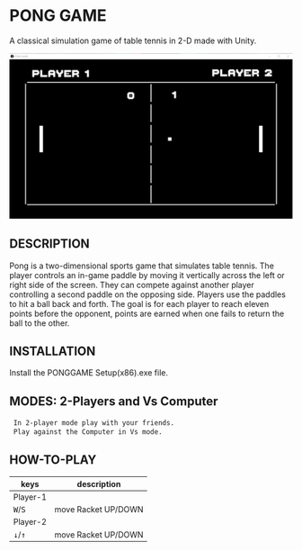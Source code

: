 # PONG GAME

 A classical simulation game of table tennis in 2-D made with Unity.  
 
 ![thumbnail](./GamePlay.png)

## DESCRIPTION
 Pong is a two-dimensional sports game that simulates table tennis.
 The player controls an in-game paddle by moving it vertically across the left or right side of the screen.
 They can compete against another player controlling a second paddle on the opposing side.
 Players use the paddles to hit a ball back and forth. 
 The goal is for each player to reach eleven points before the opponent, points are earned when one fails to return the ball to the other.

## INSTALLATION
 Install the PONGGAME Setup(x86).exe file.

## MODES: 2-Players and Vs Computer
```console 
 In 2-player mode play with your friends.
 Play against the Computer in Vs mode. 
```

## HOW-TO-PLAY
|keys|description|
|---|---|
|Player-1|
|<kbd>W</kbd>/<kbd>S</kbd>|move Racket UP/DOWN|
|Player-2|
|<kbd>↓</kbd>/<kbd>↑</kbd>|move Racket UP/DOWN|


